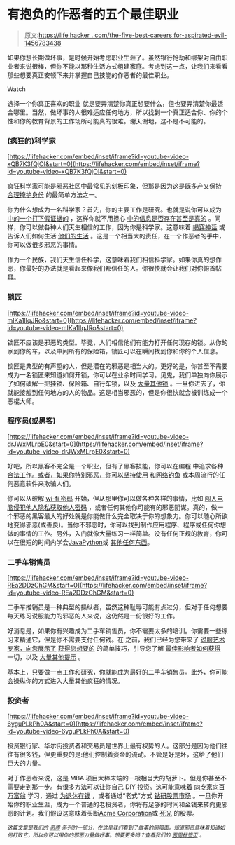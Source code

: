# 有抱负的作恶者的五个最佳职业

> 原文:[https://life hacker . com/the-five-best-careers for-aspirated-evil-1456783438](https://lifehacker.com/the-five-best-careers-for-aspiring-evildoers-1456783438)

如果你想长期做坏事，是时候开始考虑职业生涯了。虽然银行抢劫和绑架对自由职业者来说很棒，但你不能以那种生活方式组建家庭。考虑到这一点，让我们来看看那些想要真正安顿下来并掌握自己技能的作恶者的最佳职业。

Watch

选择一个你真正喜欢的职业 就是要弄清楚你真正想要什么，但也要弄清楚你最适合哪里。当然，做坏事的人很难适应任何地方，所以找到一个真正适合你、你的个性和你的教育背景的工作场所可能真的很难。谢天谢地，这不是不可能的。

### (疯狂的)科学家

 [https://lifehacker.com/embed/inset/iframe?id=youtube-video-xQB7K3fQjOI&start=0](https://lifehacker.com/embed/inset/iframe?id=youtube-video-xQB7K3fQjOI&start=0) 

疯狂科学家可能是邪恶社区中最常见的刻板印象，但那是因为这是既多产又保持 [合理掩护身份](https://lifehacker.com/how-to-choose-and-maintain-a-cover-identity-5960441) 的最简单方法之一。

你为什么想成为一名科学家？首先，你的主要工作是研究。也就是说你可以成为 [中的一个打下假证据的](https://lifehacker.com/how-to-find-evidence-to-support-any-argument-1454627815) ，这样你就不用担心 [中的信息是否存在甚至是真的](http://lifehacker.com/how-to-determine-if-a-controversial-statement-is-scient-5919830) 。同样，你可以做各种人们天生相信的工作，因为你是科学家。这意味着 [揭穿神话](http://lifehacker.com/tag/myths) 或告诉人们如何生活 [他们的生活](http://lifehacker.com/tag/sci-ence) 。这是一个相当大的责任，在一个作恶者的手中，你可以做很多邪恶的事情。

作为一个民族，我们天生信任科学，这意味着我们相信科学家。如果你真的想作恶，你最好的办法就是看起来像我们都信任的人。你很快就会让我们对你俯首帖耳。

### 锁匠

 [https://lifehacker.com/embed/inset/iframe?id=youtube-video-mIKa1lIqJRo&start=0](https://lifehacker.com/embed/inset/iframe?id=youtube-video-mIKa1lIqJRo&start=0) 

锁匠不应该是邪恶的类型。毕竟，人们相信他们有能力打开任何现存的锁。从你的家到你的车，以及中间所有的保险箱，锁匠可以在瞬间找到你和你的个人信息。

锁匠是典型的有声望的人，但是潜在的邪恶是相当大的。更好的是，你甚至不需要成为一名锁匠来知道如何开锁，你可以在业余时间学习。见鬼，我们单独向你展示了如何破解一把挂锁、保险箱、自行车锁，以及 [大量其他锁](https://lifehacker.com/top-10-ways-to-break-into-and-out-of-almost-anything-5873829) 。一旦你进去了，你就能接触到任何地方的人的物品。这是相当邪恶的，但是你很快就会被训练成一个恶棍大师。

### 程序员(或黑客)

 [https://lifehacker.com/embed/inset/iframe?id=youtube-video-drJWxMLrpE0&start=0](https://lifehacker.com/embed/inset/iframe?id=youtube-video-drJWxMLrpE0&start=0) 

好吧，所以黑客不完全是一个职业，但有了黑客技能，你可以在编程 中追求各种 [合法工作。或者，如果你特别邪恶，你可以坚持使用](https://lifehacker.com/learn-to-code-the-full-beginners-guide-5744113) [和网络钓鱼](http://lifehacker.com/how-to-boost-your-phishing-detection-skills-and-avoid-e-5873050) 或本周流行的任何恶意软件来欺骗人们。

你可以从破解 [wi-fi 密码](https://lifehacker.com/how-to-crack-a-wi-fi-password-5953047) 开始，但从那里你可以做各种各样的事情，比如 [闯入电脑](http://lifehacker.com/how-to-break-into-a-computer-and-prevent-it-from-happe-5854079)[侵犯他人隐私](http://lifehacker.com/the-best-ways-to-invade-someones-privacy-5952171)[获取他人密码](http://lifehacker.com/a-guide-to-sniffing-out-passwords-and-cookies-and-how-5853483) ，或者任何其他你可能有的邪恶阴谋。真的，做一个邪恶的黑客最大的好处就是你能做什么完全取决于你的想象力。你可以随心所欲地变得邪恶(或善良)。当你不邪恶时，你可以找到制作应用程序、程序或任何你想做的事情的工作。另外，入门就像大量练习一样简单。没有任何正规的教育，你可以在很短的时间内学会[Java](http://lifehacker.com/how-to-program-with-java-teaches-you-the-basic-concepts-5933073)[Python](https://www.google.com/url?sa=t&rct=j&q=&esrc=s&source=web&cd=2&cad=rja&ved=0CDkQFjAB&url=http%3A%2F%2Flifehacker.com%2Fhow-i-taught-myself-to-code-in-eight-weeks-511615189&ei=ychzUq_ZOczSigL7-YHgCw&usg=AFQjCNEEFl4NDdMLIHvV1y6iixqu-iNtrg&bvm=bv.55819444,d.cGE)或 [其他任何东西](http://lifehacker.com/bento-showcases-the-best-resources-for-learning-to-code-1450016607)。

### 二手车销售员

 [https://lifehacker.com/embed/inset/iframe?id=youtube-video-REa2DDzChGM&start=0](https://lifehacker.com/embed/inset/iframe?id=youtube-video-REa2DDzChGM&start=0) 

二手车推销员是一种典型的操纵者，虽然这种耻辱可能有点过分，但对于任何想要每天练习说服能力的邪恶的人来说，这仍然是一份很好的工作。

好消息是，如果你有兴趣成为二手车销售员，你不需要太多的培训。你需要一些练习来精通它，但是你不需要支付任何钱。在 之前，我们已经为您带来了 [说服艺术专家，向您展示了](https://lifehacker.com/ask-an-expert-all-about-the-power-of-persuasion-1453493760) [获得您想要的](http://lifehacker.com/learn-the-simple-tricks-to-the-art-of-persuasion-5911188) 的简单技巧，引导您了解 [最佳影响者如何获得](http://lifehacker.com/how-to-use-the-secrets-of-master-influencers-to-get-wha-1454693003) 一切，以及 [大量其他提示](http://lifehacker.com/tag/persuasion) 。

基本上，只要做一点工作和研究，你就能成为最好的二手车销售员。此外，你可能会操纵你的方式进入大量其他疯狂的情况。

### 投资者

 [https://lifehacker.com/embed/inset/iframe?id=youtube-video-6yguPLkPh0A&start=0](https://lifehacker.com/embed/inset/iframe?id=youtube-video-6yguPLkPh0A&start=0) 

投资银行家、华尔街投资者和交易员是世界上最有权势的人。这部分是因为他们往往有很多钱，但更重要的是:他们控制着资金的流动。不管是好是坏，这给了他们巨大的力量。

对于作恶者来说，这是 MBA 项目大棒末端的一根相当大的胡萝卜。但是你甚至不需要走到那一步。有很多方法可以让你自己 DIY 投资。这可能意味着 [向专家](https://lifehacker.com/ask-an-expert-all-about-the-investment-process-5975813)[向百万富翁](http://lifehacker.com/the-best-personal-finance-tips-from-evil-millionaires-1455449295) 学习，通过 [为退休存钱](http://lifehacker.com/how-i-saved-60k-for-retirement-on-a-40k-salary-1450641359) ，或者通过“老式”方式 [钻研股票市场](http://lifehacker.com/how-can-i-get-started-investing-in-the-stock-market-1376782232) 。一旦你开始你的职业生涯，成为一个普通的老投资者，你将有足够的时间和金钱来转向更邪恶的计划。我们假设这意味着买断[Acme Corporation](http://en.wikipedia.org/wiki/Acme_Corporation)或 [死光](http://en.wikipedia.org/wiki/Death_rays) 的股票。

*<small>这篇文章是我们的</small>* [*<small>恶周</small>*](https://lifehacker.com/welcome-to-lifehackers-fourth-annual-evil-week-1453143089) *<small>系列的一部分，在这里我们看到了做事的阴暗面。知道邪恶意味着知道如何打败它，所以你可以用你的邪恶力量做好事。想要更多吗？查看我们的</small>* [*<small>恶周标签页</small>*](http://lifehacker.com/tag/evilweek) *<small>。</small>*